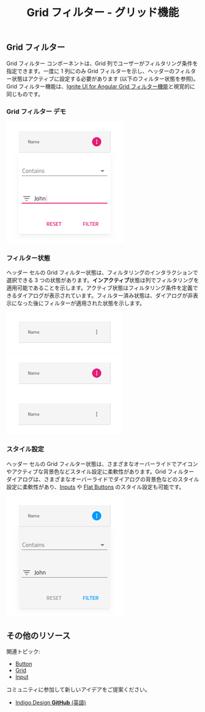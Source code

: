 ﻿---
title: Grid フィルター - グリッド機能
_description: Grid フィルター コンポーネント シンボルは、Grid 行でフィルタリング条件を指定するダイアログがあります。
_keywords: デザイン システム, Sketch, Ignite UI for Angular, コンポーネント, Grid 機能, UI ライブラリ, ウィジェット
_language: ja
---

## Grid フィルター
Grid フィルター コンポーネントは、Grid 列でユーザーがフィルタリング条件を指定できます。一度に 1 列にのみ Grid フィルターを示し、ヘッダーのフィルター状態はアクティブに設定する必要があります (以下のフィルター状態を参照)。Grid フィルター機能は、[Ignite UI for Angular Grid フィルター機能](https://jp.infragistics.com/products/ignite-ui-angular/angular/components/grid_filtering.html)と視覚的に同じものです。

### Grid フィルター デモ

<img src="../images/grid_filter_demo.png" srcset="../images/grid_filter_demo@2x.png 2x" />

### フィルター状態

ヘッダー セルの Grid フィルター状態は、フィルタリングのインタラクションで選択できる 3 つの状態があります。**インアクティブ**状態は列でフィルタリングを適用可能であることを示します。アクティブ状態はフィルタリング条件を定義できるダイアログが表示されています。フィルター済み状態は、ダイアログが非表示になった後にフィルターが適用された状態を示します。

<img src="../images/grid_filter_state_inactive.png" srcset="../images/grid_filter_state_inactive@2x.png 2x" />
<img src="../images/grid_filter_state_active.png" srcset="../images/grid_filter_state_active@2x.png 2x" />
<img src="../images/grid_filter_state_filtered.png" srcset="../images/grid_filter_state_filtered@2x.png 2x" />

### スタイル設定

ヘッダー セルの Grid フィルター状態は、さまざまなオーバーライドでアイコンやアクティブな背景色などスタイル設定に柔軟性があります。Grid フィルター ダイアログは、さまざまなオーバーライドでダイアログの背景色などのスタイル設定に柔軟性があり、[Inputs](input.md) や [Flat Buttons](button.md) のスタイル設定も可能です。

<img src="../images/grid_filter_styling.png" srcset="../images/grid_filter_styling@2x.png 2x" />

## その他のリソース

関連トピック:

- [Button](button.md)
- [Grid](grid.md)
- [Input](input.md)
  <div class="divider--half"></div>

コミュニティに参加して新しいアイデアをご提案ください。

- [Indigo Design **GitHub** (英語)](https://github.com/IgniteUI/design-system-docfx)
